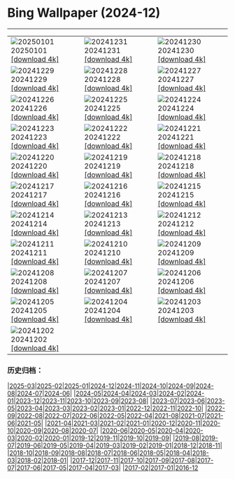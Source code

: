 # Bing Wallpaper (2024-12)
**************

<table><tr><td><img class="wallpaper" src="https://www.bing.com/th?id=OHR.PolarBearSwim_IT-IT8600941728_1920x1080.jpg" alt="20250101"> 20250101 <a href="https://www.bing.com/th?id=OHR.PolarBearSwim_IT-IT8600941728_UHD.jpg">[download 4k]</a></td><td><img class="wallpaper" src="https://www.bing.com/th?id=OHR.CapodannoFirenze_IT-IT8277886621_1920x1080.jpg" alt="20241231"> 20241231 <a href="https://www.bing.com/th?id=OHR.CapodannoFirenze_IT-IT8277886621_UHD.jpg">[download 4k]</a></td><td><img class="wallpaper" src="https://www.bing.com/th?id=OHR.MountFieldNP_IT-IT7967272422_1920x1080.jpg" alt="20241230"> 20241230 <a href="https://www.bing.com/th?id=OHR.MountFieldNP_IT-IT7967272422_UHD.jpg">[download 4k]</a></td></tr><tr><td><img class="wallpaper" src="https://www.bing.com/th?id=OHR.BorobudurBells_IT-IT2966743478_1920x1080.jpg" alt="20241229"> 20241229 <a href="https://www.bing.com/th?id=OHR.BorobudurBells_IT-IT2966743478_UHD.jpg">[download 4k]</a></td><td><img class="wallpaper" src="https://www.bing.com/th?id=OHR.CoralTurtle_IT-IT2494528336_1920x1080.jpg" alt="20241228"> 20241228 <a href="https://www.bing.com/th?id=OHR.CoralTurtle_IT-IT2494528336_UHD.jpg">[download 4k]</a></td><td><img class="wallpaper" src="https://www.bing.com/th?id=OHR.LakeBledSnow_IT-IT5595802346_1920x1080.jpg" alt="20241227"> 20241227 <a href="https://www.bing.com/th?id=OHR.LakeBledSnow_IT-IT5595802346_UHD.jpg">[download 4k]</a></td></tr><tr><td><img class="wallpaper" src="https://www.bing.com/th?id=OHR.ChristmasSeason_IT-IT9715464696_1920x1080.jpg" alt="20241226"> 20241226 <a href="https://www.bing.com/th?id=OHR.ChristmasSeason_IT-IT9715464696_UHD.jpg">[download 4k]</a></td><td><img class="wallpaper" src="https://www.bing.com/th?id=OHR.ReindeerTrio_IT-IT1609765217_1920x1080.jpg" alt="20241225"> 20241225 <a href="https://www.bing.com/th?id=OHR.ReindeerTrio_IT-IT1609765217_UHD.jpg">[download 4k]</a></td><td><img class="wallpaper" src="https://www.bing.com/th?id=OHR.GalleriaVittiorioEmanuele_IT-IT9220244159_1920x1080.jpg" alt="20241224"> 20241224 <a href="https://www.bing.com/th?id=OHR.GalleriaVittiorioEmanuele_IT-IT9220244159_UHD.jpg">[download 4k]</a></td></tr><tr><td><img class="wallpaper" src="https://www.bing.com/th?id=OHR.FestivusCranes_IT-IT8994526236_1920x1080.jpg" alt="20241223"> 20241223 <a href="https://www.bing.com/th?id=OHR.FestivusCranes_IT-IT8994526236_UHD.jpg">[download 4k]</a></td><td><img class="wallpaper" src="https://www.bing.com/th?id=OHR.CrystalPier_IT-IT3144209474_1920x1080.jpg" alt="20241222"> 20241222 <a href="https://www.bing.com/th?id=OHR.CrystalPier_IT-IT3144209474_UHD.jpg">[download 4k]</a></td><td><img class="wallpaper" src="https://www.bing.com/th?id=OHR.SolsticeHalo_IT-IT8535598523_1920x1080.jpg" alt="20241221"> 20241221 <a href="https://www.bing.com/th?id=OHR.SolsticeHalo_IT-IT8535598523_UHD.jpg">[download 4k]</a></td></tr><tr><td><img class="wallpaper" src="https://www.bing.com/th?id=OHR.SantaClausVillage_IT-IT8309910661_1920x1080.jpg" alt="20241220"> 20241220 <a href="https://www.bing.com/th?id=OHR.SantaClausVillage_IT-IT8309910661_UHD.jpg">[download 4k]</a></td><td><img class="wallpaper" src="https://www.bing.com/th?id=OHR.SibiuRomania_IT-IT8074363725_1920x1080.jpg" alt="20241219"> 20241219 <a href="https://www.bing.com/th?id=OHR.SibiuRomania_IT-IT8074363725_UHD.jpg">[download 4k]</a></td><td><img class="wallpaper" src="https://www.bing.com/th?id=OHR.NutcrackerBallet_IT-IT7796108656_1920x1080.jpg" alt="20241218"> 20241218 <a href="https://www.bing.com/th?id=OHR.NutcrackerBallet_IT-IT7796108656_UHD.jpg">[download 4k]</a></td></tr><tr><td><img class="wallpaper" src="https://www.bing.com/th?id=OHR.ReinefjordenNorway_IT-IT7180371144_1920x1080.jpg" alt="20241217"> 20241217 <a href="https://www.bing.com/th?id=OHR.ReinefjordenNorway_IT-IT7180371144_UHD.jpg">[download 4k]</a></td><td><img class="wallpaper" src="https://www.bing.com/th?id=OHR.SalzburgSnow_IT-IT6943675624_1920x1080.jpg" alt="20241216"> 20241216 <a href="https://www.bing.com/th?id=OHR.SalzburgSnow_IT-IT6943675624_UHD.jpg">[download 4k]</a></td><td><img class="wallpaper" src="https://www.bing.com/th?id=OHR.MisurinaLake_IT-IT7475356294_1920x1080.jpg" alt="20241215"> 20241215 <a href="https://www.bing.com/th?id=OHR.MisurinaLake_IT-IT7475356294_UHD.jpg">[download 4k]</a></td></tr><tr><td><img class="wallpaper" src="https://www.bing.com/th?id=OHR.NorthernHawkOwl_IT-IT6682562006_1920x1080.jpg" alt="20241214"> 20241214 <a href="https://www.bing.com/th?id=OHR.NorthernHawkOwl_IT-IT6682562006_UHD.jpg">[download 4k]</a></td><td><img class="wallpaper" src="https://www.bing.com/th?id=OHR.ChristmasBudapest_IT-IT6393045785_1920x1080.jpg" alt="20241213"> 20241213 <a href="https://www.bing.com/th?id=OHR.ChristmasBudapest_IT-IT6393045785_UHD.jpg">[download 4k]</a></td><td><img class="wallpaper" src="https://www.bing.com/th?id=OHR.WildPoinsettia_IT-IT8938739079_1920x1080.jpg" alt="20241212"> 20241212 <a href="https://www.bing.com/th?id=OHR.WildPoinsettia_IT-IT8938739079_UHD.jpg">[download 4k]</a></td></tr><tr><td><img class="wallpaper" src="https://www.bing.com/th?id=OHR.DolomitesSky_IT-IT8572597126_1920x1080.jpg" alt="20241211"> 20241211 <a href="https://www.bing.com/th?id=OHR.DolomitesSky_IT-IT8572597126_UHD.jpg">[download 4k]</a></td><td><img class="wallpaper" src="https://www.bing.com/th?id=OHR.CornwallSnow_IT-IT8232493820_1920x1080.jpg" alt="20241210"> 20241210 <a href="https://www.bing.com/th?id=OHR.CornwallSnow_IT-IT8232493820_UHD.jpg">[download 4k]</a></td><td><img class="wallpaper" src="https://www.bing.com/th?id=OHR.GuanacosChile_IT-IT7114739436_1920x1080.jpg" alt="20241209"> 20241209 <a href="https://www.bing.com/th?id=OHR.GuanacosChile_IT-IT7114739436_UHD.jpg">[download 4k]</a></td></tr><tr><td><img class="wallpaper" src="https://www.bing.com/th?id=OHR.PonteDeellImmacolata_IT-IT7974246156_1920x1080.jpg" alt="20241208"> 20241208 <a href="https://www.bing.com/th?id=OHR.PonteDeellImmacolata_IT-IT7974246156_UHD.jpg">[download 4k]</a></td><td><img class="wallpaper" src="https://www.bing.com/th?id=OHR.ArraialdoCabo_IT-IT6186077330_1920x1080.jpg" alt="20241207"> 20241207 <a href="https://www.bing.com/th?id=OHR.ArraialdoCabo_IT-IT6186077330_UHD.jpg">[download 4k]</a></td><td><img class="wallpaper" src="https://www.bing.com/th?id=OHR.HelsinkiDusk_IT-IT9045834080_1920x1080.jpg" alt="20241206"> 20241206 <a href="https://www.bing.com/th?id=OHR.HelsinkiDusk_IT-IT9045834080_UHD.jpg">[download 4k]</a></td></tr><tr><td><img class="wallpaper" src="https://www.bing.com/th?id=OHR.MonoTufa_IT-IT7280531919_1920x1080.jpg" alt="20241205"> 20241205 <a href="https://www.bing.com/th?id=OHR.MonoTufa_IT-IT7280531919_UHD.jpg">[download 4k]</a></td><td><img class="wallpaper" src="https://www.bing.com/th?id=OHR.RhinosKenya_IT-IT3428289115_1920x1080.jpg" alt="20241204"> 20241204 <a href="https://www.bing.com/th?id=OHR.RhinosKenya_IT-IT3428289115_UHD.jpg">[download 4k]</a></td><td><img class="wallpaper" src="https://www.bing.com/th?id=OHR.JaipurFort_IT-IT7009980526_1920x1080.jpg" alt="20241203"> 20241203 <a href="https://www.bing.com/th?id=OHR.JaipurFort_IT-IT7009980526_UHD.jpg">[download 4k]</a></td></tr><tr><td><img class="wallpaper" src="https://www.bing.com/th?id=OHR.IcebergsAntarctica_IT-IT6673313021_1920x1080.jpg" alt="20241202"> 20241202 <a href="https://www.bing.com/th?id=OHR.IcebergsAntarctica_IT-IT6673313021_UHD.jpg">[download 4k]</a></td><td></td><td></td></tr></table>

### 历史归档：

|[2025-03](/../2025-03/2025-03.md)|[2025-02](/../2025-02/2025-02.md)|[2025-01](/../2025-01/2025-01.md)|[2024-12](/2024-12.md)|[2024-11](/../2024-11/2024-11.md)|[2024-10](/../2024-10/2024-10.md)|[2024-09](/../2024-09/2024-09.md)|[2024-08](/../2024-08/2024-08.md)|[2024-07](/../2024-07/2024-07.md)|[2024-06](/../2024-06/2024-06.md)|
|[2024-05](/../2024-05/2024-05.md)|[2024-04](/../2024-04/2024-04.md)|[2024-03](/../2024-03/2024-03.md)|[2024-02](/../2024-02/2024-02.md)|[2024-01](/../2024-01/2024-01.md)|[2023-12](/../2023-12/2023-12.md)|[2023-11](/../2023-11/2023-11.md)|[2023-10](/../2023-10/2023-10.md)|[2023-09](/../2023-09/2023-09.md)|[2023-08](/../2023-08/2023-08.md)|
|[2023-07](/../2023-07/2023-07.md)|[2023-06](/../2023-06/2023-06.md)|[2023-05](/../2023-05/2023-05.md)|[2023-04](/../2023-04/2023-04.md)|[2023-03](/../2023-03/2023-03.md)|[2023-02](/../2023-02/2023-02.md)|[2023-01](/../2023-01/2023-01.md)|[2022-12](/../2022-12/2022-12.md)|[2022-11](/../2022-11/2022-11.md)|[2022-10](/../2022-10/2022-10.md)|
|[2022-09](/../2022-09/2022-09.md)|[2022-08](/../2022-08/2022-08.md)|[2022-07](/../2022-07/2022-07.md)|[2022-06](/../2022-06/2022-06.md)|[2022-05](/../2022-05/2022-05.md)|[2022-04](/../2022-04/2022-04.md)|[2021-08](/../2021-08/2021-08.md)|[2021-07](/../2021-07/2021-07.md)|[2021-06](/../2021-06/2021-06.md)|[2021-05](/../2021-05/2021-05.md)|
|[2021-04](/../2021-04/2021-04.md)|[2021-03](/../2021-03/2021-03.md)|[2021-02](/../2021-02/2021-02.md)|[2021-01](/../2021-01/2021-01.md)|[2020-12](/../2020-12/2020-12.md)|[2020-11](/../2020-11/2020-11.md)|[2020-10](/../2020-10/2020-10.md)|[2020-09](/../2020-09/2020-09.md)|[2020-08](/../2020-08/2020-08.md)|[2020-07](/../2020-07/2020-07.md)|
|[2020-06](/../2020-06/2020-06.md)|[2020-05](/../2020-05/2020-05.md)|[2020-04](/../2020-04/2020-04.md)|[2020-03](/../2020-03/2020-03.md)|[2020-02](/../2020-02/2020-02.md)|[2020-01](/../2020-01/2020-01.md)|[2019-12](/../2019-12/2019-12.md)|[2019-11](/../2019-11/2019-11.md)|[2019-10](/../2019-10/2019-10.md)|[2019-09](/../2019-09/2019-09.md)|
|[2019-08](/../2019-08/2019-08.md)|[2019-07](/../2019-07/2019-07.md)|[2019-06](/../2019-06/2019-06.md)|[2019-05](/../2019-05/2019-05.md)|[2019-04](/../2019-04/2019-04.md)|[2019-03](/../2019-03/2019-03.md)|[2019-02](/../2019-02/2019-02.md)|[2019-01](/../2019-01/2019-01.md)|[2018-12](/../2018-12/2018-12.md)|[2018-11](/../2018-11/2018-11.md)|
|[2018-10](/../2018-10/2018-10.md)|[2018-09](/../2018-09/2018-09.md)|[2018-08](/../2018-08/2018-08.md)|[2018-07](/../2018-07/2018-07.md)|[2018-06](/../2018-06/2018-06.md)|[2018-05](/../2018-05/2018-05.md)|[2018-04](/../2018-04/2018-04.md)|[2018-03](/../2018-03/2018-03.md)|[2018-02](/../2018-02/2018-02.md)|[2018-01](/../2018-01/2018-01.md)|
|[2017-12](/../2017-12/2017-12.md)|[2017-11](/../2017-11/2017-11.md)|[2017-10](/../2017-10/2017-10.md)|[2017-09](/../2017-09/2017-09.md)|[2017-08](/../2017-08/2017-08.md)|[2017-07](/../2017-07/2017-07.md)|[2017-06](/../2017-06/2017-06.md)|[2017-05](/../2017-05/2017-05.md)|[2017-04](/../2017-04/2017-04.md)|[2017-03](/../2017-03/2017-03.md)|
|[2017-02](/../2017-02/2017-02.md)|[2017-01](/../2017-01/2017-01.md)|[2016-12](/../2016-12/2016-12.md)